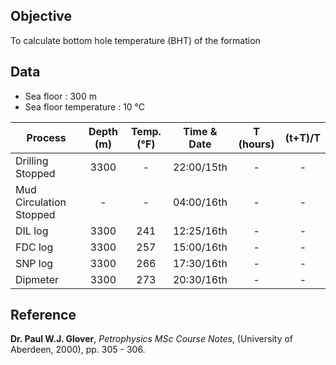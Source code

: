 ## Objective
To calculate bottom hole temperature (BHT) of the formation

## Data

- Sea floor : 300 m
- Sea floor temperature : 10 °C

|Process                 | Depth (m)  | Temp.(°F)   | Time & Date   | T (hours)   | (t+T)/T    |
|------------------------|:----------:|:-----------:|:-------------:|:-----------:|:----------:|
|Drilling Stopped        | 3300       | -           | 22:00/15th    | -           | -          |
|Mud Circulation Stopped | -          | -           | 04:00/16th    | -           | -          |
|DIL log                 | 3300       | 241         | 12:25/16th    | -           | -          |
|FDC log                 | 3300       | 257         | 15:00/16th    | -           | -          |
|SNP log                 | 3300       | 266         | 17:30/16th    | -           | -          |
|Dipmeter                | 3300       | 273         | 20:30/16th    | -           | -          |

## Reference
**Dr. Paul W.J. Glover**, *Petrophysics MSc Course Notes*, (University of Aberdeen, 2000), pp. 305 - 306.
